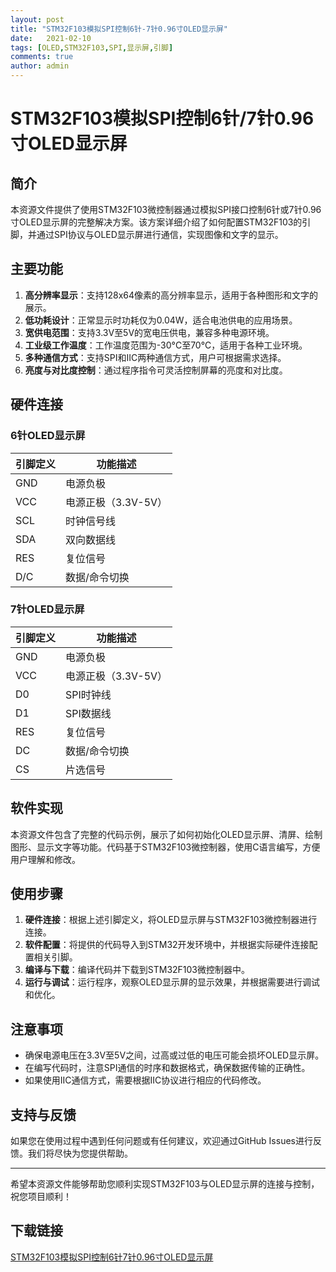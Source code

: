 ```yaml
---
layout: post
title: "STM32F103模拟SPI控制6针-7针0.96寸OLED显示屏"
date:   2021-02-10
tags: [OLED,STM32F103,SPI,显示屏,引脚]
comments: true
author: admin
---
```

# STM32F103模拟SPI控制6针/7针0.96寸OLED显示屏

## 简介

本资源文件提供了使用STM32F103微控制器通过模拟SPI接口控制6针或7针0.96寸OLED显示屏的完整解决方案。该方案详细介绍了如何配置STM32F103的引脚，并通过SPI协议与OLED显示屏进行通信，实现图像和文字的显示。

## 主要功能

1. **高分辨率显示**：支持128x64像素的高分辨率显示，适用于各种图形和文字的展示。
2. **低功耗设计**：正常显示时功耗仅为0.04W，适合电池供电的应用场景。
3. **宽供电范围**：支持3.3V至5V的宽电压供电，兼容多种电源环境。
4. **工业级工作温度**：工作温度范围为-30°C至70°C，适用于各种工业环境。
5. **多种通信方式**：支持SPI和IIC两种通信方式，用户可根据需求选择。
6. **亮度与对比度控制**：通过程序指令可灵活控制屏幕的亮度和对比度。

## 硬件连接

### 6针OLED显示屏

| 引脚定义 | 功能描述       |
| -------- | -------------- |
| GND      | 电源负极       |
| VCC      | 电源正极（3.3V-5V） |
| SCL      | 时钟信号线     |
| SDA      | 双向数据线     |
| RES      | 复位信号       |
| D/C      | 数据/命令切换  |

### 7针OLED显示屏

| 引脚定义 | 功能描述       |
| -------- | -------------- |
| GND      | 电源负极       |
| VCC      | 电源正极（3.3V-5V） |
| D0       | SPI时钟线      |
| D1       | SPI数据线      |
| RES      | 复位信号       |
| DC       | 数据/命令切换  |
| CS       | 片选信号       |

## 软件实现

本资源文件包含了完整的代码示例，展示了如何初始化OLED显示屏、清屏、绘制图形、显示文字等功能。代码基于STM32F103微控制器，使用C语言编写，方便用户理解和修改。

## 使用步骤

1. **硬件连接**：根据上述引脚定义，将OLED显示屏与STM32F103微控制器进行连接。
2. **软件配置**：将提供的代码导入到STM32开发环境中，并根据实际硬件连接配置相关引脚。
3. **编译与下载**：编译代码并下载到STM32F103微控制器中。
4. **运行与调试**：运行程序，观察OLED显示屏的显示效果，并根据需要进行调试和优化。

## 注意事项

- 确保电源电压在3.3V至5V之间，过高或过低的电压可能会损坏OLED显示屏。
- 在编写代码时，注意SPI通信的时序和数据格式，确保数据传输的正确性。
- 如果使用IIC通信方式，需要根据IIC协议进行相应的代码修改。

## 支持与反馈

如果您在使用过程中遇到任何问题或有任何建议，欢迎通过GitHub Issues进行反馈。我们将尽快为您提供帮助。

---

希望本资源文件能够帮助您顺利实现STM32F103与OLED显示屏的连接与控制，祝您项目顺利！

## 下载链接

[STM32F103模拟SPI控制6针7针0.96寸OLED显示屏](https://pan.quark.cn/s/6c1660b781c0)